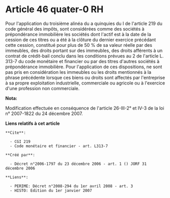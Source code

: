 # Article 46 quater-0 RH

Pour l'application du troisième alinéa du a quinquies du I de l'article 219 du code général des impôts, sont considérées
comme des sociétés à prépondérance immobilière les sociétés dont l'actif est à la date de la cession de ces titres ou a été à
la clôture du dernier exercice précédant cette cession, constitué pour plus de 50 % de sa valeur réelle par des immeubles,
des droits portant sur des immeubles, des droits afférents à un contrat de crédit-bail conclu dans les conditions prévues au
2 de l'article L. 313-7 du code monétaire et financier ou par des titres d'autres sociétés à prépondérance immobilière. Pour
l'application de ces dispositions, ne sont pas pris en considération les immeubles ou les droits mentionnés à la phrase
précédente lorsque ces biens ou droits sont affectés par l'entreprise à sa propre exploitation industrielle, commerciale ou
agricole ou à l'exercice d'une profession non commerciale.

**Nota:**

Modification effectuée en conséquence de l'article 26-III-2° et IV-3 de la loi n° 2007-1822 du 24 décembre 2007.

**Liens relatifs à cet article**

	**Cite**:

	  - CGI 219
	  - Code monétaire et financier - art. L313-7

	**Créé par**:

	  - Décret n°2006-1797 du 23 décembre 2006 - art. 1 () JORF 31 décembre 2006

	**Liens**:

	  - PERIME: Décret n°2008-294 du 1er avril 2008 - art. 3
	  - HISTO: Edition du 1er janvier 2007
